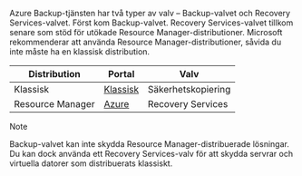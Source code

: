 Azure Backup-tjänsten har två typer av valv – Backup-valvet och Recovery Services-valvet. Först kom Backup-valvet. Recovery Services-valvet tillkom senare som stöd för utökade Resource Manager-distributioner. Microsoft rekommenderar att använda Resource Manager-distributioner, såvida du inte måste ha en klassisk distribution.

| **Distribution** | **Portal** | **Valv** |
| --- | --- | --- |
| Klassisk |[Klassisk](https://manage.windowsazure.com) |Säkerhetskopiering |
| Resource Manager |[Azure](https://portal.azure.com) |Recovery Services |

> [!NOTE]
> Backup-valvet kan inte skydda Resource Manager-distribuerade lösningar. Du kan dock använda ett Recovery Services-valv för att skydda servrar och virtuella datorer som distribuerats klassiskt.  
> 
> 



<!--HONumber=Nov16_HO2-->


